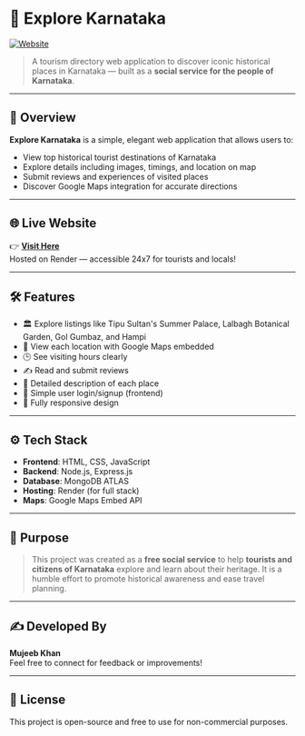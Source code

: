 # 🌄 Explore Karnataka

[![Website](https://img.shields.io/badge/Live--Site-Visit--Now-green?style=flat-square&logo=vercel)](https://explore-trip.onrender.com/listings)

> A tourism directory web application to discover iconic historical places in Karnataka — built as a **social service for the people of Karnataka**.

---

## 📸 Overview

**Explore Karnataka** is a simple, elegant web application that allows users to:
- View top historical tourist destinations of Karnataka
- Explore details including images, timings, and location on map
- Submit reviews and experiences of visited places
- Discover Google Maps integration for accurate directions

---

## 🌐 Live Website

👉 **[Visit Here](https://explore-trip.onrender.com/listings)**  
Hosted on Render — accessible 24x7 for tourists and locals!

---

## 🛠️ Features

- 🏛️ Explore listings like Tipu Sultan's Summer Palace, Lalbagh Botanical Garden, Gol Gumbaz, and Hampi
- 📍 View each location with Google Maps embedded
- 🕒 See visiting hours clearly
- ✍️ Read and submit reviews
- 📖 Detailed description of each place
- 👥 Simple user login/signup (frontend)
- 📱 Fully responsive design

---

## ⚙️ Tech Stack

- **Frontend**: HTML, CSS, JavaScript
- **Backend**: Node.js, Express.js
- **Database**: MongoDB ATLAS
- **Hosting**: Render (for full stack)
- **Maps**: Google Maps Embed API

---

## 🙌 Purpose

> This project was created as a **free social service** to help **tourists and citizens of Karnataka** explore and learn about their heritage. It is a humble effort to promote historical awareness and ease travel planning.

---

## ✍️ Developed By

**Mujeeb Khan**  
Feel free to connect for feedback or improvements!

---

## 📜 License

This project is open-source and free to use for non-commercial purposes.
